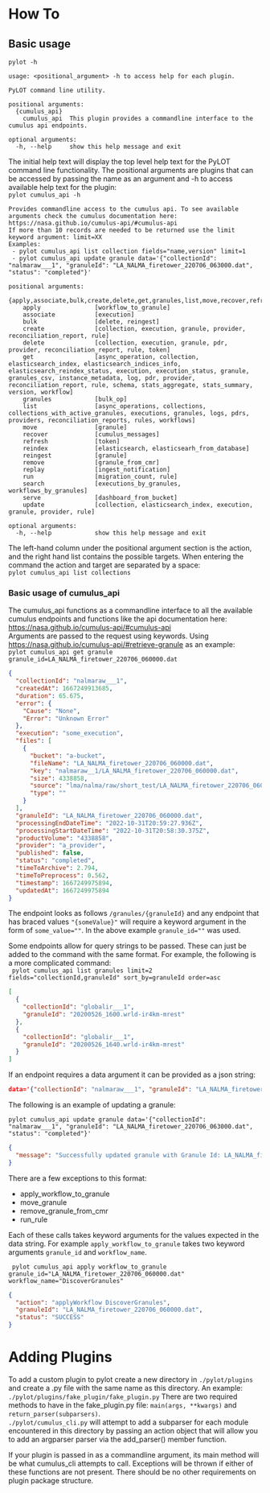 # How To

## Basic usage
`pylot -h`
```shell
usage: <positional_argument> -h to access help for each plugin. 

PyLOT command line utility.

positional arguments:
  {cumulus_api}
    cumulus_api  This plugin provides a commandline interface to the cumulus api endpoints.

optional arguments:
  -h, --help     show this help message and exit
```
The initial help text will display the top level help text for the PyLOT command line functionality. The positional 
arguments are plugins that can be accessed by passing the name as an argument and -h to access available help text 
for the plugin:  
`pylot cumulus_api -h`
```shell
Provides commandline access to the cumulus api. To see available arguments check the cumulus documentation here: https://nasa.github.io/cumulus-api/#cumulus-api
If more than 10 records are needed to be returned use the limit keyword argument: limit=XX
Examples: 
 - pylot cumulus_api list collection fields="name,version" limit=1
 - pylot cumulus_api update granule data='{"collectionId": "nalmaraw___1", "granuleId": "LA_NALMA_firetower_220706_063000.dat", "status": "completed"}'

positional arguments:
  {apply,associate,bulk,create,delete,get,granules,list,move,recover,refresh,reindex,reingest,remove,replay,run,search,serve,update}
    apply               [workflow_to_granule]
    associate           [execution]
    bulk                [delete, reingest]
    create              [collection, execution, granule, provider, reconciliation_report, rule]
    delete              [collection, execution, granule, pdr, provider, reconciliation_report, rule, token]
    get                 [async_operation, collection, elasticsearch_index, elasticsearch_indices_info, elasticsearch_reindex_status, execution, execution_status, granule, granules_csv, instance_metadata, log, pdr, provider, reconciliation_report, rule, schema, stats_aggregate, stats_summary, version, workflow]
    granules            [bulk_op]
    list                [async_operations, collections, collections_with_active_granules, executions, granules, logs, pdrs, providers, reconciliation_reports, rules, workflows]
    move                [granule]
    recover             [cumulus_messages]
    refresh             [token]
    reindex             [elasticsearch, elasticsearh_from_database]
    reingest            [granule]
    remove              [granule_from_cmr]
    replay              [ingest_notification]
    run                 [migration_count, rule]
    search              [executions_by_granules, workflows_by_granules]
    serve               [dashboard_from_bucket]
    update              [collection, elasticsearch_index, execution, granule, provider, rule]

optional arguments:
  -h, --help            show this help message and exit

```
The left-hand column under the positional argument section is the action, and the right hand list contains the possible 
targets. When entering the command the action and target are separated by a space:  
`pylot cumulus_api list collections`

### Basic usage of cumulus_api
The cumulus_api functions as a commandline interface to all the available cumulus endpoints and functions like the 
api documentation here: https://nasa.github.io/cumulus-api/#cumulus-api  
Arguments are passed to the request using keywords. Using https://nasa.github.io/cumulus-api/#retrieve-granule
as an example:  
`pylot cumulus_api get granule granule_id=LA_NALMA_firetower_220706_060000.dat`
```json
{
  "collectionId": "nalmaraw___1",
  "createdAt": 1667249913685,
  "duration": 65.675,
  "error": {
    "Cause": "None",
    "Error": "Unknown Error"
  },
  "execution": "some_execution",
  "files": [
    {
      "bucket": "a-bucket",
      "fileName": "LA_NALMA_firetower_220706_060000.dat",
      "key": "nalmaraw__1/LA_NALMA_firetower_220706_060000.dat",
      "size": 4338858,
      "source": "lma/nalma/raw/short_test/LA_NALMA_firetower_220706_060000.dat",
      "type": ""
    }
  ],
  "granuleId": "LA_NALMA_firetower_220706_060000.dat",
  "processingEndDateTime": "2022-10-31T20:59:27.936Z",
  "processingStartDateTime": "2022-10-31T20:58:30.375Z",
  "productVolume": "4338858",
  "provider": "a_provider",
  "published": false,
  "status": "completed",
  "timeToArchive": 2.794,
  "timeToPreprocess": 0.562,
  "timestamp": 1667249975894,
  "updatedAt": 1667249975894
}
```
The endpoint looks as follows ```/granules/{granuleId}``` and any endpoint that has braced values ```"{someValue}"``` 
will require a keyword argument in the  form  of ```some_value=""```. In the above example `granule_id=""` was used.

Some endpoints allow for query strings to be passed. These can just be added to the command with the same format.
For example, the following is a more complicated command:  
` pylot cumulus_api list granules limit=2 fields="collectionId,granuleId" sort_by=granuleId order=asc`
```json
[
  {
    "collectionId": "globalir___1",
    "granuleId": "20200526_1600.wrld-ir4km-mrest"
  },
  {
    "collectionId": "globalir___1",
    "granuleId": "20200526_1640.wrld-ir4km-mrest"
  }
]
```

If an endpoint requires a data argument it can be provided as a json string: 
```json 
data='{"collectionId": "nalmaraw___1", "granuleId": "LA_NALMA_firetower_220706_063000.dat", "status": "completed"}'
```

The following is an example of updating a granule:
```shell
pylot cumulus_api update granule data='{"collectionId": "nalmaraw___1", "granuleId": "LA_NALMA_firetower_220706_063000.dat", "status": "completed"}'
```
```json
{
  "message": "Successfully updated granule with Granule Id: LA_NALMA_firetower_220706_063000.dat, Collection Id: nalmaraw___1"
}
```
There are a few exceptions to this format:  
 - apply_workflow_to_granule  
 - move_granule  
 - remove_granule_from_cmr  
 - run_rule

Each of these calls takes keyword arguments for the values expected in the data string.
For example `apply_workflow_to_granule` takes two keyword arguments `granule_id` and `workflow_name`.
```shell
 pylot cumulus_api apply workflow_to_granule granule_id="LA_NALMA_firetower_220706_060000.dat" workflow_name="DiscoverGranules"
```
```json
{
  "action": "applyWorkflow DiscoverGranules",
  "granuleId": "LA_NALMA_firetower_220706_060000.dat",
  "status": "SUCCESS"
}

```

# Adding Plugins
To add a custom plugin to pylot create a new directory in ```./pylot/plugins``` and create a .py file with 
the same name as this directory. 
An example: `````./pylot/plugins/fake_plugin/fake_plugin.py`````
There are two required methods to have in the fake_plugin.py file: ```main(args, **kwargs)``` and ```return_parser(subparsers)```.  
`````./pylot/cumulus_cli.py````` will attempt to add a subparser for each module encountered in this directory by
passing an action object that will allow you to add an argparser parser via the add_parser() member function.

If your plugin is passed in as a commandline argument, its main method will be what cumulus_cli attempts to call. Exceptions will be 
thrown if either of these functions are not present. There should be no other requirements on plugin package structure.


